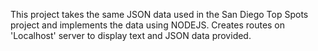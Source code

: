 This project takes the same JSON data used in the San Diego Top Spots project and implements the data using NODEJS. Creates routes on 'Localhost' server to display text and JSON data provided. 